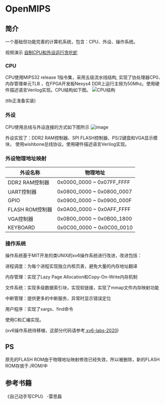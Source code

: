 # OpenMIPS

## 简介
一个基础但功能完善的计算机系统，包含：CPU、外设、操作系统。

视频演示 [自制CPU和外设运行贪吃蛇](https://www.bilibili.com/video/BV1Rf4y1t7Wo)
### CPU
CPU使用MIPS32 release 1指令集，采用五级流水线结构, 实现了协处理器CP0、内存管理单元TLB ，在FPGA开发板Nexys4 DDR上运行主频为50Mhz。使用硬件描述语言Verilog实现。CPU结构如下图。
![CPU结构](https://github.com/yufeiran/OpenMIPS/assets/22091612/89407f55-31fe-4ec7-84e0-4121223fe8b7)


(tlb正准备实装)
### 外设
CPU使用总线与外设连接的方式如下图所示
![image](https://github.com/yufeiran/OpenMIPS/assets/22091612/891cdfd5-a7a7-4b40-80ca-8c4853c77957)

外设实现了：DDR2 RAM控制器、SPI FLASH控制器、PS/2键盘和VGA显示模块，
使用wishbone总线协议。使用硬件描述语言Verilog实现。

### 外设物理地址映射
|外设名称|物理地址|
|--------|--------|
| DDR2 RAM控制器| 0x0000_0000 ~ 0x07FF_FFFF |
| UART控制器 | 0x0800_0000 ~ 0x0800_0007 |
| GPIO | 0x0900_0000 ~ 0x0900_000F |
| FLASH ROM控制器 | 0x0A00_0000 ~ 0x0AFF_FFFF |
| VGA控制器 | 0x0B00_0000 ~ 0x0B00_1800 |
| KEYBOARD | 0x0C00_0000 ~ 0x0C00_0010 |
### 操作系统
操作系统基于MIT开发的类UNIX的xv6操作系统进行改进，改进包括：

进程调度：为每个进程实现独立内核页表，避免大量的内存地址翻译

内存管理：实现了Lazy Page Allocation和Copy-On-Write内存机制

文件系统：实现多级数据索引块，实现软链接，实现了mmap文件内存映射功能

中断管理：提供更多的中断服务，异常时显示错误定位

用户程序：实现了xargs、find命令

使用C和汇编实现。

(xv6操作系统待移植，这部分代码请参考[
xv6-labs-2020](https://github.com/yufeiran/xv6-labs-2020))

## PS
原先的FLASH ROM由于物理地址映射修改已经失效，所以被删除，新的FLASH ROM存放于./ROM/中

## 参考书籍
《自己动手写CPU》 -雷思磊





 
